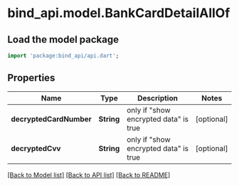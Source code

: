 # bind_api.model.BankCardDetailAllOf

## Load the model package
```dart
import 'package:bind_api/api.dart';
```

## Properties
Name | Type | Description | Notes
------------ | ------------- | ------------- | -------------
**decryptedCardNumber** | **String** | only if \"show encrypted data\" is true | [optional] 
**decryptedCvv** | **String** | only if \"show encrypted data\" is true | [optional] 

[[Back to Model list]](../README.md#documentation-for-models) [[Back to API list]](../README.md#documentation-for-api-endpoints) [[Back to README]](../README.md)



